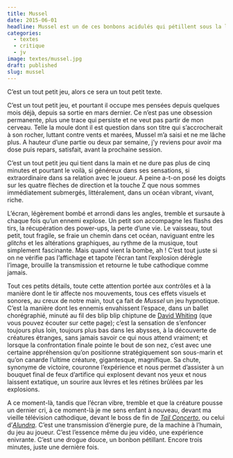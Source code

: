 ```yaml
---
title: Mussel
date: 2015-06-01
headline: Mussel est un de ces bonbons acidulés qui pétillent sous la langue et vous font faire une grimace, mais la sensation est exquise.
categories:
  - textes
  - critique
  - jv
image: textes/mussel.jpg
draft: published
slug: mussel
---
```


<script>
  import AlerteVieux from '$lib/components/AlerteVieux.svelte'
</script>

<AlerteVieux/>

C’est un tout petit jeu, alors ce sera un tout petit texte.

C’est un tout petit jeu, et pourtant il occupe mes pensées depuis quelques mois déjà, depuis sa sortie en mars dernier. Ce n’est pas une obsession permanente, plus une trace qui persiste et ne veut pas partir de mon cerveau. Telle la moule dont il est question dans son titre qui s’accrocherait à son rocher, luttant contre vents et marées, Mussel m’a saisi et ne me lâche plus. A hauteur d’une partie ou deux par semaine, j’y reviens pour avoir ma dose puis repars, satisfait, avant la prochaine session.

C’est un tout petit jeu qui tient dans la main et ne dure pas plus de cinq minutes et pourtant le voilà, si généreux dans ses sensations, si extraordinaire dans sa relation avec le joueur. A peine a-t-on posé les doigts sur les quatre flèches de direction et la touche Z que nous sommes immédiatement submergés, littéralement, dans un océan vibrant, vivant, riche.

L’écran, légèrement bombé et arrondi dans les angles, tremble et sursaute à chaque fois qu’un ennemi explose. Un petit son accompagne les flashs des tirs, la récupération des power-ups, la perte d’une vie. Le vaisseau, tout petit, tout fragile, se fraie un chemin dans cet océan, naviguant entre les _glitchs_ et les altérations graphiques, au rythme de la musique, tout simplement fascinante. Mais quand vient la bombe, ah ! C’est tout juste si on ne vérifie pas l’affichage et tapote l’écran tant l’explosion dérègle l’image, brouille la transmission et retourne le tube cathodique comme jamais.

Tout ces petits détails, toute cette attention portée aux contrôles et à la manière dont le tir affecte nos mouvements, tous ces effets visuels et sonores, au creux de notre main, tout ça fait de _Mussel_ un jeu hypnotique. C’est la manière dont les ennemis envahissent l’espace, dans un ballet chorégraphié, minuté au fil des blip blip chiptune de [David Whiting](https://demoscenetimemachine.bandcamp.com/album/artillery-ep) (que vous pouvez écouter sur cette page); c’est la sensation de s’enfoncer toujours plus loin, toujours plus bas dans les abysses, à la découverte de créatures étranges, sans jamais savoir ce qui nous attend vraiment; et lorsque la confrontation finale pointe le bout de son nez, c’est avec une certaine appréhension qu’on positionne stratégiquement son sous-marin et qu’on canarde l’ultime créature, gigantesque, magnifique. Sa chute, synonyme de victoire, couronne l’expérience et nous permet d’assister à un bouquet final de feux d’artifice qui explosent devant nos yeux et nous laissent extatique, un sourire aux lèvres et les rétines brûlées par les explosions.

A ce moment-là, tandis que l’écran vibre, tremble et que la créature pousse un dernier cri, à ce moment-là je me sens enfant à nouveau, devant ma vieille télévision cathodique, devant le boss de fin de [_Tail Concerto_](/textes/tail-concerto), ou celui d’_[Alundra](/textes/alundra)_. C’est une transmission d’énergie pure, de la machine à l’humain, du jeu au joueur. C’est l’essence même du jeu vidéo, une expérience enivrante. C’est une drogue douce, un bonbon pétillant. Encore trois minutes, juste une dernière fois.
